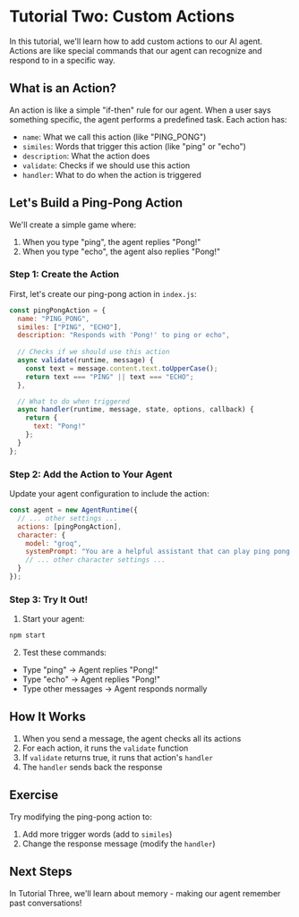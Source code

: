 # Tutorial Two: Custom Actions

In this tutorial, we'll learn how to add custom actions to our AI agent. Actions are like special commands that our agent can recognize and respond to in a specific way.

## What is an Action?

An action is like a simple "if-then" rule for our agent. When a user says something specific, the agent performs a predefined task. Each action has:
- `name`: What we call this action (like "PING_PONG")
- `similes`: Words that trigger this action (like "ping" or "echo")
- `description`: What the action does
- `validate`: Checks if we should use this action
- `handler`: What to do when the action is triggered

## Let's Build a Ping-Pong Action

We'll create a simple game where:
1. When you type "ping", the agent replies "Pong!"
2. When you type "echo", the agent also replies "Pong!"

### Step 1: Create the Action

First, let's create our ping-pong action in `index.js`:

```javascript:tutorial_two/index.js
const pingPongAction = {
  name: "PING_PONG",
  similes: ["PING", "ECHO"],
  description: "Responds with 'Pong!' to ping or echo",
  
  // Checks if we should use this action
  async validate(runtime, message) {
    const text = message.content.text.toUpperCase();
    return text === "PING" || text === "ECHO";
  },

  // What to do when triggered
  async handler(runtime, message, state, options, callback) {
    return {
      text: "Pong!"
    };
  }
};
```

### Step 2: Add the Action to Your Agent

Update your agent configuration to include the action:

```javascript:tutorial_two/index.js
const agent = new AgentRuntime({
  // ... other settings ...
  actions: [pingPongAction],
  character: {
    model: "groq",
    systemPrompt: "You are a helpful assistant that can play ping pong.",
    // ... other character settings ...
  }
});
```

### Step 3: Try It Out!

1. Start your agent:
```bash
npm start
```

2. Test these commands:
- Type "ping" → Agent replies "Pong!"
- Type "echo" → Agent replies "Pong!"
- Type other messages → Agent responds normally

## How It Works

1. When you send a message, the agent checks all its actions
2. For each action, it runs the `validate` function
3. If `validate` returns true, it runs that action's `handler`
4. The `handler` sends back the response

## Exercise

Try modifying the ping-pong action to:
1. Add more trigger words (add to `similes`)
2. Change the response message (modify the `handler`)

## Next Steps

In Tutorial Three, we'll learn about memory - making our agent remember past conversations!